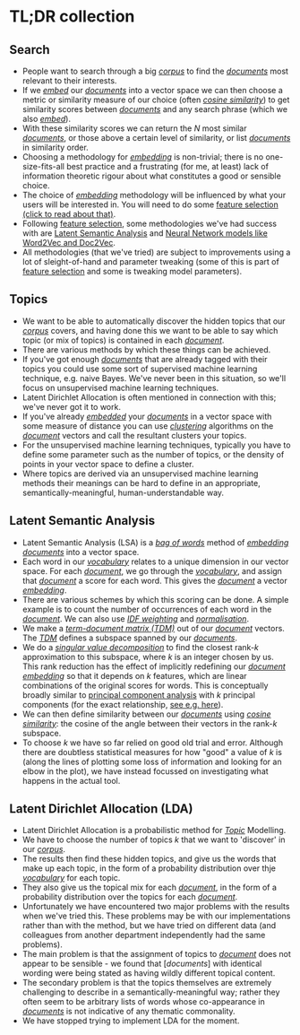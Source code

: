 # TL;DR collection

## Search

* People want to search through a big [*corpus*](Glossary.md#corpus) to find the [*documents*](Glossary.md#document) most relevant to their interests.
* If we [*embed*](Glossary.md#embedding) our [*documents*](Glossary.md#document) into a vector space we can then choose a metric or similarity measure of our choice (often [*cosine similarity*](Glossary.md#cossim)) to get similarity scores between [*documents*](Glossary.md#document) and any search phrase (which we also [*embed*](Glossary.md#embedding)).
* With these similarity scores we can return the *N* most similar [*documents*](Glossary.md#document), or those above a certain level of similarity, or list [*documents*](Glossary.md#document) in similarity order.
* Choosing a methodology for [*embedding*](Glossary.md#embedding) is non-trivial; there is no one-size-fits-all best practice and a frustrating (for me, at least) lack of information theoretic rigour about what constitutes a good or sensible choice.
* The choice of [*embedding*](Glossary.md#embedding) methodology will be influenced by what your users will be interested in. You will need to do some [feature selection (click to read about that)](FeatureSelection.md).
* Following [feature selection](FeatureSelection.md), some methodologies we've had success with are [Latent Semantic Analysis](LSA.md) and [Neural Network models like Word2Vec and Doc2Vec](NNmodels.md).
* All methodologies (that we've tried) are subject to improvements using a lot of sleight-of-hand and parameter tweaking (some of this is part of [feature selection](FeatureSelection.md) and some is tweaking model parameters).

## Topics

* We want to be able to automatically discover the hidden topics that our [*corpus*](Glossary.md#corpus) covers, and having done this we want to be able to say which topic (or mix of topics) is contained in each [*document*](Glossary.md#document).
* There are various methods by which these things can be achieved.
* If you've got enough [*documents*](Glossary.md#document) that are already tagged with their topics you could use some sort of supervised machine learning technique, e.g. naive Bayes. We've never been in this situation, so we'll focus on unsupervised machine learning techniques.
* Latent Dirichlet Allocation is often mentioned in connection with this; we've never got it to work.
* If you've already [*embedded*](Glossary.md#embedding) your [*documents*](Glossary.md#document) in a vector space with some measure of distance you can use [*clustering*](Glossary.md#cluster) algorithms on the [*document*](Glossary.md#document) vectors and call the resultant clusters your topics.
* For the unsupervised machine learning techniques, typically you have to define some parameter such as the number of topics, or the density of points in your vector space to define a cluster.
* Where topics are derived via an unsupervised machine learning methods their meanings can be hard to define in an appropriate, semantically-meaningful, human-understandable way.

## Latent Semantic Analysis

* Latent Semantic Analysis (LSA) is a [*bag of words*](Glossary.md#bow) method of [*embedding*](Glossary.md#embedding) [*documents*](Glossary.md#document) into a vector space.
* Each word in our [*vocabulary*](Glossary.md#vocab) relates to a unique dimension in our vector space. For each [*document*](Glossary.md#document), we go through the [*vocabulary*](Glossary.md#vocab), and assign that [*document*](Glossary.md#document) a score for each word. This gives the [*document*](Glossary.md#document) a vector [*embedding*](Glossary.md#embedding).
* There are various schemes by which this scoring can be done. A simple example is to count the number of occurrences of each word in the [*document*](Glossary.md#document). We can also use [*IDF weighting*](Glossary.md#idf) and [*normalisation*](Glossary.md#norm).
* We make a [*term-document matrix (TDM)*](Glossary.md#tdm) out of our [*document*](Glossary.md#document) vectors. The [*TDM*](Glossary.md#tdm) defines a subspace spanned by our [*documents*](Glossary.md#document).
* We do a [*singular value decomposition*](https://en.wikipedia.org/wiki/Singular-value_decomposition) to find the closest rank-*k* approximation to this subspace, where *k* is an integer chosen by us. This rank reduction has the effect of implicitly redefining our [*document*](Glossary.md#document) [*embedding*](Glossary.md#embedding) so that it depends on *k* features, which are linear combinations of the original scores for words. This is conceptually broadly similar to [principal component analysis](https://en.wikipedia.org/wiki/Principal_component_analysis) with *k* principal components (for the exact relationship, [see e.g. here](https://intoli.com/blog/pca-and-svd/)).
* We can then define similarity between our [*documents*](Glossary.md#document) using [*cosine similarity*](Glossary.md#cossim): the cosine of the angle between their vectors in the rank-*k* subspace.
* To choose *k* we have so far relied on good old trial and error. Although there are doubtless statistical measures for how "good" a value of *k* is (along the lines of plotting some loss of information and looking for an elbow in the plot), we have instead focussed on investigating what happens in the actual tool.

## Latent Dirichlet Allocation (LDA)

* Latent Dirichlet Allocation is a probabilistic method for [*Topic*](Topics.md) Modelling.
* We have to choose the number of topics *k* that we want to 'discover' in our [*corpus*](Glossary.md#corpus).
* The results then find these hidden topics, and give us the words that make up each topic, in the form of a probability distribution over thje [*vocabulary*](Glossary.md#vocab) for each topic.
* They also give us the topical mix for each [*document*](Glossary.md#document), in the form of a probability distribution over the topics for each [*document*](Glossary).
* Unfortunately we have encountered two major problems with the results when we've tried this. These problems may be with our implementations rather than with the method, but we have tried on different data (and colleagues from another department independently had the same problems).
* The main problem is that the assignment of topics to [*document*](Glossary.md#document) does not appear to be sensible - we found that  [*documents*] with identical wording were being stated as having wildly different topical content.
* The secondary problem is that the topics themselves are extremely challenging to describe in a semantically-meaningful way; rather they often seem to be arbitrary lists of words whose co-appearance in [*documents*](Glossary.md#document) is not indicative of any thematic commonality.
* We have stopped trying to implement LDA for the moment.
